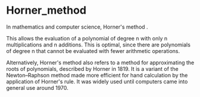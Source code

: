 # Horner_method
In mathematics and computer science, Horner's method .


This allows the evaluation of a polynomial of degree n with only n multiplications and n additions. This is optimal, since there are polynomials of degree n that cannot be evaluated with fewer arithmetic operations.

Alternatively, Horner's method also refers to a method for approximating the roots of polynomials, described by Horner in 1819. It is a variant of the Newton–Raphson method made more efficient for hand calculation by the application of Horner's rule. It was widely used until computers came into general use around 1970.

